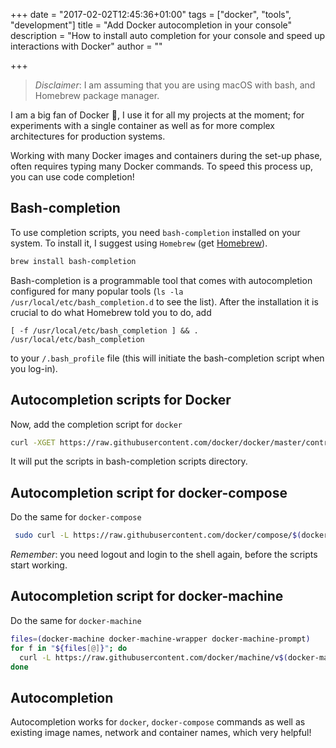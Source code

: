 +++
date = "2017-02-02T12:45:36+01:00"
tags = ["docker", "tools", "development"]
title = "Add Docker autocompletion in your console"
description = "How to install auto completion for your console and speed up interactions with Docker"
author = ""

+++

> *Disclaimer*: I am assuming that you are using macOS with bash, and Homebrew package manager.

I am a big fan of Docker 🐳, I use it for all my projects at the moment; for experiments with a single container as well as for more complex architectures for production systems.

Working with many Docker images and containers during the set-up phase, often requires typing many Docker commands. To speed this process up, you can use code completion!

## Bash-completion

To use completion scripts, you need `bash-completion` installed on your system. To install it, I suggest using `Homebrew` (get [Homebrew](http://brew.sh/)).

```bash
brew install bash-completion
```

Bash-completion is a programmable tool that comes with autocompletion configured for many popular tools (`ls -la /usr/local/etc/bash_completion.d` to see the list). After the installation it is crucial to do what Homebrew told you to do, add

`
[ -f /usr/local/etc/bash_completion ] && . /usr/local/etc/bash_completion
`

to your `/.bash_profile` file (this will initiate the bash-completion script when you log-in).

## Autocompletion scripts for Docker

Now, add the completion script for `docker`

```bash
curl -XGET https://raw.githubusercontent.com/docker/docker/master/contrib/completion/bash/docker > `brew --prefix`/etc/bash_completion.d/docker
```

It will put the scripts in bash-completion scripts directory.

## Autocompletion script for docker-compose

Do the same for `docker-compose`

```bash
 sudo curl -L https://raw.githubusercontent.com/docker/compose/$(docker-compose version --short)/contrib/completion/bash/docke-compose -o `brew --prefix`/etc/bash_completion.d/docker-compose
```

*Remember*: you need logout and login to the shell again, before the scripts start working.

## Autocompletion script for docker-machine

Do the same for `docker-machine`

```bash
files=(docker-machine docker-machine-wrapper docker-machine-prompt)
for f in "${files[@]}"; do
  curl -L https://raw.githubusercontent.com/docker/machine/v$(docker-machine --version | tr -ds ',' ' ' | awk 'NR==1{print $(3)}')/contrib/completion/bash/$f.bash > `brew --prefix`/etc/bash_completion.d/$f
done
```

## Autocompletion

Autocompletion works for `docker`, `docker-compose` commands as well as existing image names, network and container names, which very helpful!
